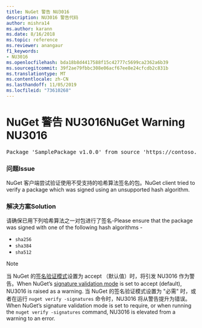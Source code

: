```yaml
---
title: NuGet 警告 NU3016
description: NU3016 警告代码
author: mishra14
ms.author: karann
ms.date: 8/16/2018
ms.topic: reference
ms.reviewer: anangaur
f1_keywords:
- NU3016
ms.openlocfilehash: bda18b8d4417588f15c42777c5699ca2362a6b39
ms.sourcegitcommit: 39f2ae79fbbc308e06acf67ee8e24cfcdb2c831b
ms.translationtype: MT
ms.contentlocale: zh-CN
ms.lasthandoff: 11/05/2019
ms.locfileid: "73610268"
---
```

# <a name="nuget-warning-nu3016"></a><span data-ttu-id="97d0a-103">NuGet 警告 NU3016</span><span class="sxs-lookup"><span data-stu-id="97d0a-103">NuGet Warning NU3016</span></span>

<pre>Package 'SamplePackage v1.0.0' from source 'https://contoso.com/index.json': The package hash uses an unsupported hash algorithm.</pre>

### <a name="issue"></a><span data-ttu-id="97d0a-104">问题</span><span class="sxs-lookup"><span data-stu-id="97d0a-104">Issue</span></span>

<span data-ttu-id="97d0a-105">NuGet 客户端尝试验证使用不受支持的哈希算法签名的包。</span><span class="sxs-lookup"><span data-stu-id="97d0a-105">NuGet client tried to verify a package which was signed using an unsupported hash algorithm.</span></span>


### <a name="solution"></a><span data-ttu-id="97d0a-106">解决方案</span><span class="sxs-lookup"><span data-stu-id="97d0a-106">Solution</span></span>

<span data-ttu-id="97d0a-107">请确保已用下列哈希算法之一对包进行了签名-</span><span class="sxs-lookup"><span data-stu-id="97d0a-107">Please ensure that the package was signed  with one of the following hash algorithms -</span></span> 
* `sha256`
* `sha384`
* `sha512`


> [!Note]
> <span data-ttu-id="97d0a-108">当 NuGet 的[签名验证模式](https://docs.microsoft.com/nuget/consume-packages/installing-signed-packages#configure-package-signature-requirements)设置为 accept （默认值）时，将引发 NU3016 作为警告。</span><span class="sxs-lookup"><span data-stu-id="97d0a-108">When NuGet’s [signature validation mode](https://docs.microsoft.com/nuget/consume-packages/installing-signed-packages#configure-package-signature-requirements) is set to accept (default), NU3016 is raised as a warning.</span></span> <span data-ttu-id="97d0a-109">当 NuGet 的签名验证模式设置为 "必需" 时，或者在运行 `nuget verify -signatures` 命令时，NU3016 将从警告提升为错误。</span><span class="sxs-lookup"><span data-stu-id="97d0a-109">When NuGet’s signature validation mode is set to require, or when running the `nuget verify -signatures` command, NU3016 is elevated from a warning to an error.</span></span> 